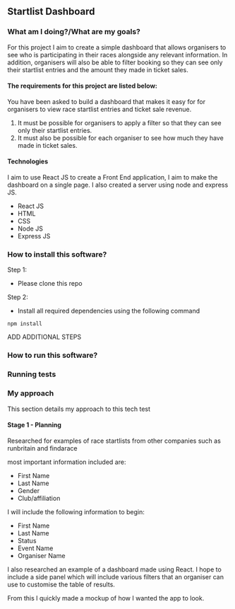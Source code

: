 ## Startlist Dashboard

### What am I doing?/What are my goals?

For this project I aim to create a simple dashboard that allows organisers to see who is participating in their races alongside any relevant information. In addition, organisers will also be able to filter booking so they can see only their startlist entries and the amount they made in ticket sales.

#### The requirements for this project are listed below:

You have been asked to build a dashboard that makes it easy for for organisers to view race startlist entries and ticket sale revenue.

1. It must be possible for organisers to apply a filter so that they can see only their startlist entries.
2. It must also be possible for each organiser to see how much they have made in ticket sales.

#### Technologies 
I aim to use React JS to create a Front End application, I aim to make the dashboard on a single page. I also created a server using node and express JS.

- React JS
- HTML
- CSS
- Node JS
- Express JS

### How to install this software?
Step 1:
  - Please clone this repo

Step 2: 
  - Install all required dependencies using the following command
  
  ``npm install``

ADD ADDITIONAL STEPS

### How to run this software?

### Running tests


### My approach
This section details my approach to this tech test

#### Stage 1 - Planning

Researched for examples of race startlists from other companies such as runbritain and findarace

most important information included are:
  - First Name 
  - Last Name
  - Gender
  - Club/affiliation

I will include the following information to begin:
  - First Name
  - Last Name
  - Status
  - Event Name
  - Organiser Name

I also researched an example of a dashboard made using React. I hope to include a side panel which will include various filters that an organiser can use to customise the table of results. 

From this I quickly made a mockup of how I wanted the app to look.